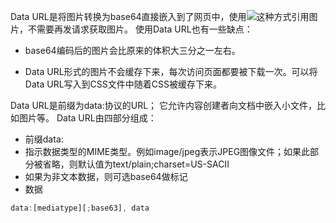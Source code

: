 

Data URL是将图片转换为base64直接嵌入到了网页中，使用<img src="data:[MIME type];base64"/>这种方式引用图片，不需要再发请求获取图片。 使用Data URL也有一些缺点：

- base64编码后的图片会比原来的体积大三分之一左右。

- Data URL形式的图片不会缓存下来，每次访问页面都要被下载一次。可以将Data URL写入到CSS文件中随着CSS被缓存下来。

Data URL是前缀为data:协议的URL； 它允许内容创建者向文档中嵌入小文件，比如图片等。 Data URL由四部分组成：

- 前缀data:
- 指示数据类型的MIME类型。例如image/jpeg表示JPEG图像文件；如果此部分被省略，则默认值为text/plain;charset=US-SACII
- 如果为非文本数据，则可选base64做标记
- 数据

```js
data:[mediatype][;base63], data
```